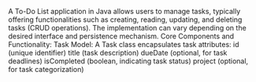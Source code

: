 A To-Do List application in Java allows users to manage tasks, typically offering functionalities such as creating, reading, updating, and deleting tasks (CRUD operations). The implementation can vary depending on the desired interface and persistence mechanism.
Core Components and Functionality:
Task Model:
A Task class encapsulates task attributes:
id (unique identifier)
title (task description)
dueDate (optional, for task deadlines)
isCompleted (boolean, indicating task status)
project (optional, for task categorization)